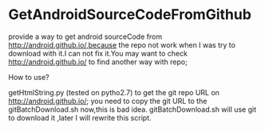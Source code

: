 # GetAndroidSourceCodeFromGithub
provide a  way to get android sourceCode from http://android.github.io/,because the repo not 
work when I was try to download with it.I can not fix it.You may want to check http://android.github.io/ 
to find another way with repo;

How to use?

getHtmlString.py (tested on pytho2.7) to get the git repo URL on http://android.github.io/;
you need to copy the git URL to the gitBatchDownload.sh now,this is bad idea.
gitBatchDownload.sh will use git to  download it ,later I will rewrite this script.

